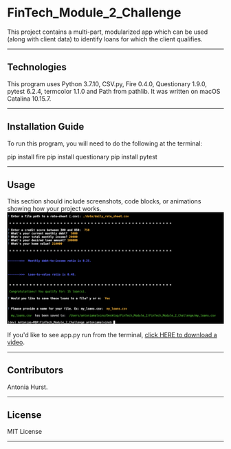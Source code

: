 # FinTech_Module_2_Challenge

This project contains a multi-part, modularized app which can be used (along with client data) to identify loans for which the client qualifies. 

---

## Technologies

This program uses Python 3.7.10, CSV.py, Fire 0.4.0, Questionary 1.9.0, pytest 6.2.4, termcolor 1.1.0 and Path from pathlib. It was written on macOS Catalina 10.15.7.

---

## Installation Guide

To run this program, you will need to do the following at the terminal:

pip install fire
pip install questionary
pip install pytest

---

## Usage

This section should include screenshots, code blocks, or animations showing how your project works.
![alt text](https://github.com/toniahurst/FinTech_Module_2_Challenge/blob/main/Module_2_Challenge.png)

If you'd like to see app.py run from the terminal, [click HERE to download a video](https://github.com/toniahurst/FinTech_Module_2_Challenge/blob/main/Module_2_Challenge_app.py_run%20from%20terminal.mov).

---

## Contributors

Antonia Hurst.

---

## License

MIT License

---
